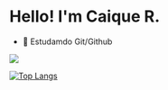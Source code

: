 # Hello! I'm Caique R.


- 🌱 Estudamdo Git/Github

<picture>
  <source
    srcset="https://github-readme-stats.vercel.app/api?username=Caiquekk&show_icons=true&theme=tokyonight"
    media="(prefers-color-scheme: dark)"
  />
  <source
    srcset="https://github-readme-stats.vercel.app/api?username=Caiquekk&show_icons=true"
    media="(prefers-color-scheme: light), (prefers-color-scheme: no-preference)"
  />
  <img src="https://github-readme-stats.vercel.app/api?username=Caiquekk&show_icons=true" />
</picture>

[![Top Langs](https://github-readme-stats.vercel.app/api/top-langs/?username=Caiquekk&layout=donut&theme=tokyonight)](https://github.com/anuraghazra/github-readme-stats)



